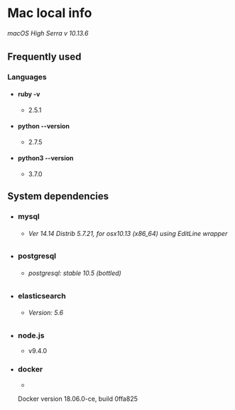 # Mac local info

###### macOS High Serra v 10.13.6

## Frequently used

### Languages

* #### ruby -v

  * 2.5.1

* #### python --version

  * 2.7.5

* #### python3 --version

  * 3.7.0

## System dependencies

* ### mysql 

  * ###### Ver 14.14 Distrib 5.7.21, for osx10.13 (x86_64) using  EditLine wrapper

* ### postgresql

  * ###### postgresql: stable 10.5 (bottled)

* ### elasticsearch

  * ###### Version: 5.6

* ### node.js

  * v9.4.0

* ### docker

  * 

    Docker version 18.06.0-ce, build 0ffa825